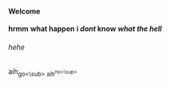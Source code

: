 #### Welcome
**hrmm**
__what happen__
**i _dont_ know**
***what the hell***
###### hehe
aih<sub>go<\sub>
aih<sup>no<\sup>
